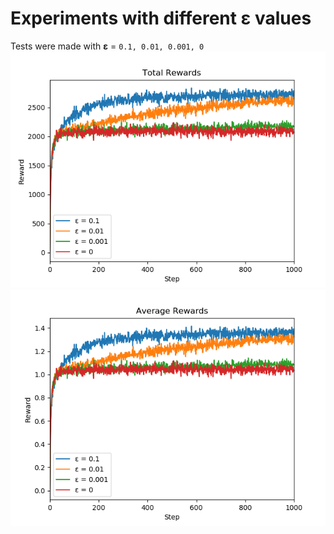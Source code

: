 # Experiments with different **ε** values
Tests were made with **ε** = `0.1, 0.01, 0.001, 0`
![total rewards](results/total_rewards.png)
![average rewards](results/average_rewards.png)
